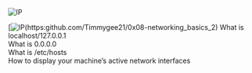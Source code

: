 ![IP](https://s3.amazonaws.com/intranet-projects-files/holbertonschool-sysadmin_devops/285/s7kpNYq.png)

[![IP](https://camo.githubusercontent.com/60b5fdbbdbcb5caa2938ca4e8d807df7c75c554b2540089b9c07cd639cca491b/68747470733a2f2f73332e616d617a6f6e6177732e636f6d2f696e7472616e65742d70726f6a656374732d66696c65732f686f6c626572746f6e7363686f6f6c2d73797361646d696e5f6465766f70732f3238352f73376b704e59712e706e67)(https:github.com/Timmygee21/0x08-networking_basics_2)
What is localhost/127.0.0.1 <br>
What is 0.0.0.0 <br>
What is /etc/hosts <br>
How to display your machine’s active network interfaces <br>
